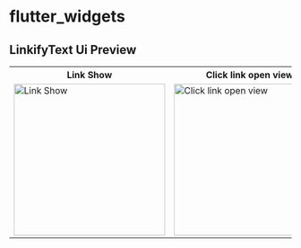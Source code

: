 # flutter_widgets

## LinkifyText Ui Preview


<table>


<tr>                    

   <th>Link Show</th> 

   <th>Click link open view</th>

</tr>


<tr>

<td>

<img src="https://user-images.githubusercontent.com/103892160/231058607-a6536530-fc8b-400d-8748-3d0aeff77ad0.png" alt="Link Show" width="270"/>

</td>
  
  
  
<td>

 <img src="https://user-images.githubusercontent.com/103892160/231058742-782c8ab7-535e-475b-ac4c-8b8d07ff688e.png" alt="Click link open view" width="270"/>

</td>

  
</tr>

</table>


